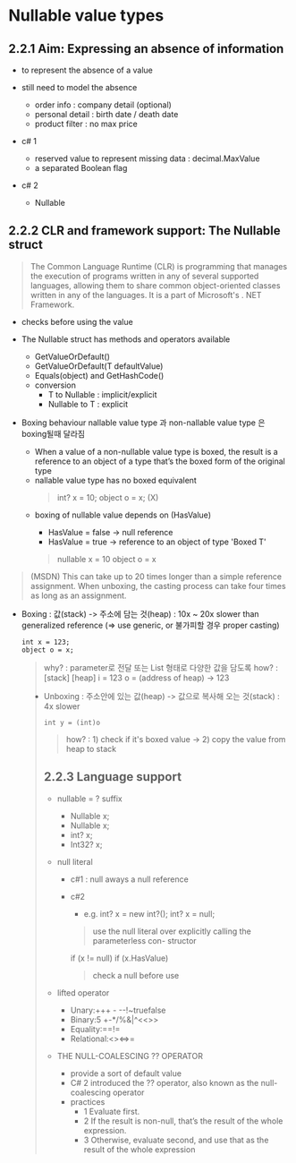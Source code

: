# Nullable value types
## 2.2.1 Aim: Expressing an absence of information
- to represent the absence of a value
- still need to model the absence
  - order info : company detail (optional)
  - personal detail : birth date / death date
  - product filter : no max price

- c# 1
  - reserved value to represent  missing data : decimal.MaxValue
  - a separated Boolean flag

- c# 2
  - Nullable<T>

## 2.2.2 CLR and framework support: The Nullable<T> struct
> The Common Language Runtime (CLR) is programming that manages the execution of programs written in any of several supported languages, allowing them to share common object-oriented classes written in any of the languages. It is a part of Microsoft's . NET Framework.

- checks before using the value
- The Nullable<T> struct has methods and operators available
  - GetValueOrDefault()
  - GetValueOrDefault(T defaultValue)
  - Equals(object) and GetHashCode()
  - conversion
    - T to Nullable<T> : implicit/explicit
    - Nullable<T> to T : explicit

- Boxing behaviour
nallable value type 과 non-nallable value type 은 boxing될때 달라짐
  - When a value of a non-nullable value type is boxed, the result is a reference to an object of a type that’s the boxed form of the original type
  - nallable value type has no boxed equivalent
    > int? x = 10;
    > object o = x; (X)
  - boxing of nullable<T> value depends on (HasValue)
    - HasValue = false -> null reference
    - HasValue = true -> reference to an object of type 'Boxed T'
    > nullable<int> x = 10
    > object o = x

> (MSDN) This can take up to 20 times longer than a simple reference assignment. When unboxing, the casting process can take four times as long as an assignment.

  - Boxing : 값(stack) -> 주소에 담는 것(heap) : 10x ~ 20x slower than generalized reference (=> use generic, or 불가피할 경우 proper casting)
    ```
    int x = 123;
    object o = x;
    ```
    > why? : parameter로 전달 또는 List<object> 형태로 다양한 값을 담도록
    > how? :
    [stack]                  [heap]
    i = 123
    o = (address of heap) -> 123

  - Unboxing : 주소안에 있는 값(heap) -> 값으로 복사해 오는 것(stack) : 4x slower
    ```
    int y = (int)o
    ```
    > how? : 1) check if it's boxed value -> 2) copy the value from heap to stack

## 2.2.3 Language support
- nullable<T> = ? suffix
  - Nullable<int> x;
  - Nullable<Int32> x;
  - int? x;
  - Int32? x;

- null literal
  - c#1 : null aways a null reference
  - c#2 
    - e.g.
    int? x = new int?();
    int? x = null;
    > use the null literal over explicitly calling the parameterless con- structor

    if (x != null)
    if (x.HasValue)
    > check a null before use

- lifted operator
  - Unary:+++ - --!~truefalse
  - Binary:5 +-*/%&|^<<>>
  - Equality:==!=
  - Relational:<><=>=

- THE NULL-COALESCING ?? OPERATOR
  - provide a sort of default value
  - C# 2 introduced the ?? operator, also known as the null-coalescing operator
  - practices
    - 1 Evaluate first.
    - 2 If the result is non-null, that’s the result of the whole expression.
    - 3 Otherwise, evaluate second, and use that as the result of the whole expression